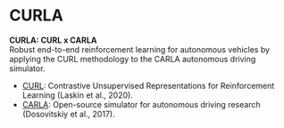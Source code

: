 # CURLA
**CURLA: CURL x CARLA**   
Robust end-to-end reinforcement learning for autonomous vehicles by applying the CURL methodology to the CARLA autonomous driving simulator.

* [CURL](https://github.com/MishaLaskin/curl): Contrastive Unsupervised Representations for Reinforcement Learning (Laskin et al., 2020).
* [CARLA](https://github.com/carla-simulator/carla): Open-source simulator for autonomous driving research (Dosovitskiy et al., 2017).

